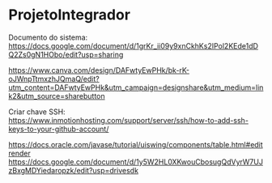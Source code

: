 # ProjetoIntegrador

Documento do sistema: https://docs.google.com/document/d/1grKr_ii09y9xnCkhKs2IPol2KEde1dDQ2Zs0gN1HObo/edit?usp=sharing

https://www.canva.com/design/DAFwtyEwPHk/bk-rK-oJWnpTtmxzhJQmaQ/edit?utm_content=DAFwtyEwPHk&utm_campaign=designshare&utm_medium=link2&utm_source=sharebutton


Criar chave SSH: https://www.inmotionhosting.com/support/server/ssh/how-to-add-ssh-keys-to-your-github-account/

https://docs.oracle.com/javase/tutorial/uiswing/components/table.html#editrender
https://docs.google.com/document/d/1y5W2HL0XKwouCbosugQdVyrW7UJzBxgMDYiedaropzk/edit?usp=drivesdk
